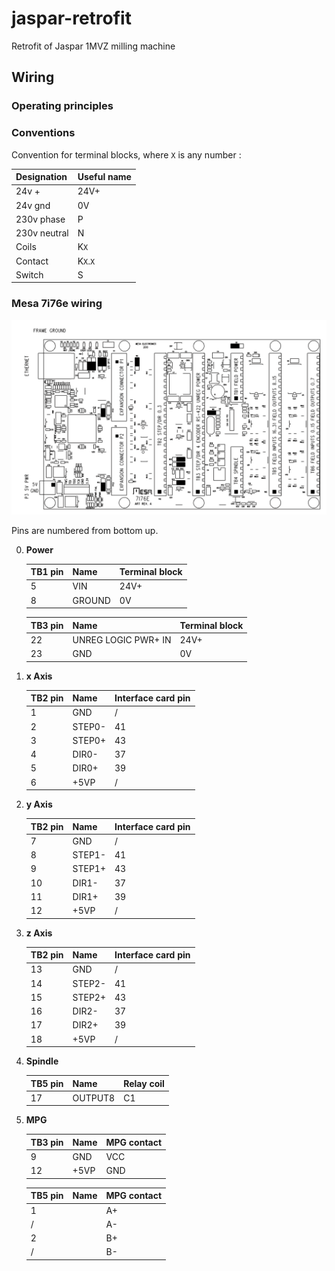 # jaspar-retrofit
Retrofit of Jaspar 1MVZ milling machine


## Wiring 

### Operating principles



### Conventions

Convention for terminal blocks, where `X` is any number : 

| Designation  |  Useful name  |
|:---|:-----|
| 24v + | 24V+ |
| 24v gnd | 0V |
| 230v phase | P |
| 230v neutral | N |
| Coils | K`X` |
| Contact | K`X`.`X` |
| Switch | S |



### Mesa 7i76e wiring

![alt text](<7i76e/Screenshot From 2025-09-04 05-09-42.png>)

Pins are numbered from bottom up.

0) **Power**

    | TB1 pin  |  Name   | Terminal block |
    |:---|:-----|:---|
    | 5 | VIN |  24V+  |     
    | 8 | GROUND |  0V  |     

    | TB3 pin  |  Name   | Terminal block |
    |:---|:-----|:---|
    | 22 | UNREG LOGIC PWR+ IN |  24V+  |     
    | 23 | GND |  0V  |    

1) **x Axis** 

    | TB2 pin  |  Name   |  Interface card pin  |
    |:---|:-----|:---|
    | 1 | GND |  /  |     
    | 2 |  STEP0-   | 41  |     
    | 3 |   STEP0+  |  43 |     
    | 4 |   DIR0-  |  37 |     
    | 5 |   DIR0+   | 39  |     
    | 6 |  +5VP   |  /  |     

2) **y Axis**

    | TB2 pin  |  Name   |  Interface card pin  |
    |:---|:-----|:---|
    | 7 | GND |  /  |     
    | 8 |  STEP1-   | 41  |     
    | 9 |   STEP1+  |  43 |     
    | 10 |   DIR1-  |  37 |     
    | 11 |   DIR1+   | 39  |     
    | 12 |  +5VP   |  /  |     

3) **z Axis**

    | TB2 pin  |  Name   |  Interface card pin  |
    |:---|:-----|:---|
    | 13 | GND |  /  |     
    | 14 |  STEP2-   | 41  |     
    | 15 |   STEP2+  |  43 |     
    | 16 |   DIR2-  |  37 |     
    | 17 |   DIR2+   | 39  |     
    | 18 |  +5VP   |  /  |     

4) **Spindle**

    | TB5 pin  |  Name   |  Relay coil  |
    |:---|:-----|:---|
    | 17 | OUTPUT8 |  C1  |     

5) **MPG**

    | TB3 pin  |  Name   | MPG contact |
    |:---|:-----| :--- |
    | 9 | GND | VCC |
    | 12 | +5VP | GND |

    | TB5 pin  |  Name   | MPG contact |
    |:---|:-----| :--- |
    | 1 |  | A+ |
    | / |  | A- |
    | 2 |  | B+ |
    | / |  | B- |
